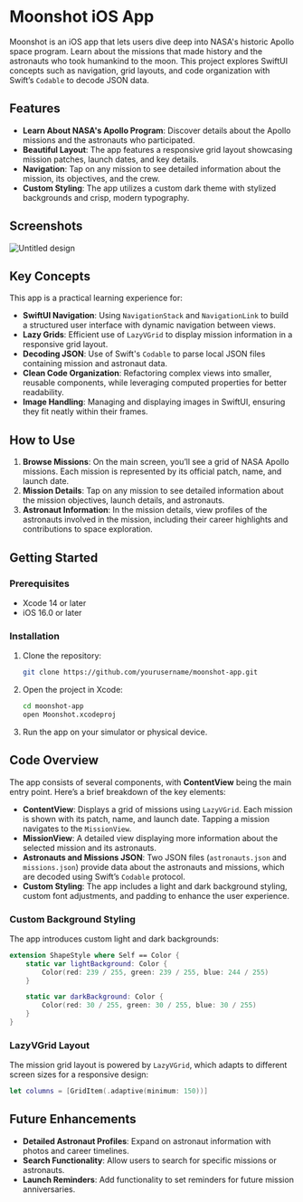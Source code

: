 # Moonshot iOS App

Moonshot is an iOS app that lets users dive deep into NASA's historic Apollo space program. Learn about the missions that made history and the astronauts who took humankind to the moon. This project explores SwiftUI concepts such as navigation, grid layouts, and code organization with Swift’s `Codable` to decode JSON data.

## Features

- **Learn About NASA's Apollo Program**: Discover details about the Apollo missions and the astronauts who participated.
- **Beautiful Layout**: The app features a responsive grid layout showcasing mission patches, launch dates, and key details.
- **Navigation**: Tap on any mission to see detailed information about the mission, its objectives, and the crew.
- **Custom Styling**: The app utilizes a custom dark theme with stylized backgrounds and crisp, modern typography.

## Screenshots

![Untitled design](https://github.com/user-attachments/assets/f4f52110-6120-402b-9c81-84ff30324fd5)

## Key Concepts

This app is a practical learning experience for:
- **SwiftUI Navigation**: Using `NavigationStack` and `NavigationLink` to build a structured user interface with dynamic navigation between views.
- **Lazy Grids**: Efficient use of `LazyVGrid` to display mission information in a responsive grid layout.
- **Decoding JSON**: Use of Swift's `Codable` to parse local JSON files containing mission and astronaut data.
- **Clean Code Organization**: Refactoring complex views into smaller, reusable components, while leveraging computed properties for better readability.
- **Image Handling**: Managing and displaying images in SwiftUI, ensuring they fit neatly within their frames.

## How to Use

1. **Browse Missions**: On the main screen, you’ll see a grid of NASA Apollo missions. Each mission is represented by its official patch, name, and launch date.
2. **Mission Details**: Tap on any mission to see detailed information about the mission objectives, launch details, and astronauts.
3. **Astronaut Information**: In the mission details, view profiles of the astronauts involved in the mission, including their career highlights and contributions to space exploration.

## Getting Started

### Prerequisites

- Xcode 14 or later
- iOS 16.0 or later

### Installation

1. Clone the repository:
    ```bash
    git clone https://github.com/yourusername/moonshot-app.git
    ```
2. Open the project in Xcode:
    ```bash
    cd moonshot-app
    open Moonshot.xcodeproj
    ```
3. Run the app on your simulator or physical device.

## Code Overview

The app consists of several components, with **ContentView** being the main entry point. Here’s a brief breakdown of the key elements:

- **ContentView**: Displays a grid of missions using `LazyVGrid`. Each mission is shown with its patch, name, and launch date. Tapping a mission navigates to the `MissionView`.
- **MissionView**: A detailed view displaying more information about the selected mission and its astronauts.
- **Astronauts and Missions JSON**: Two JSON files (`astronauts.json` and `missions.json`) provide data about the astronauts and missions, which are decoded using Swift’s `Codable` protocol.
- **Custom Styling**: The app includes a light and dark background styling, custom font adjustments, and padding to enhance the user experience.

### Custom Background Styling

The app introduces custom light and dark backgrounds:
```swift
extension ShapeStyle where Self == Color {
    static var lightBackground: Color {
        Color(red: 239 / 255, green: 239 / 255, blue: 244 / 255)
    }

    static var darkBackground: Color {
        Color(red: 30 / 255, green: 30 / 255, blue: 30 / 255)
    }
}
```

### LazyVGrid Layout

The mission grid layout is powered by `LazyVGrid`, which adapts to different screen sizes for a responsive design:
```swift
let columns = [GridItem(.adaptive(minimum: 150))]
```

## Future Enhancements

- **Detailed Astronaut Profiles**: Expand on astronaut information with photos and career timelines.
- **Search Functionality**: Allow users to search for specific missions or astronauts.
- **Launch Reminders**: Add functionality to set reminders for future mission anniversaries.
